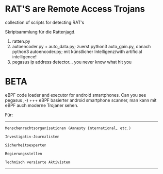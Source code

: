 # RAT'S are Remote Access Trojans  
collection of scripts for detecting RAT's  

Skriptsammlung für die Rattenjagd.  
1. ratten.py  
2. autoencoder.py + auto_data.py; zuerst python3 auto_gain.py, danach python3 autoencoder.py; mit künstlicher Intelligenz/with artificial intelligence! 
3. pegasus ip address detector... you never know what hit you
# BETA
eBPF code loader and executor for android smartphones. Can you see pegasus ;-)
+++
eBPF basierter android smartphone scanner, man kann mit eBPF auch moderne Trojaner sehen.

Für:  

________________________________________________________________________________
    Menschenrechtsorganisationen (Amnesty International, etc.)

    Investigativ-Journalisten

    Sicherheitsexperten

    Regierungsstellen

    Technisch versierte Aktivisten
________________________________________________________________________________
